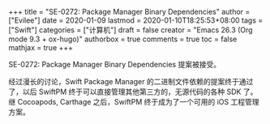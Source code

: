 +++
title = "SE-0272: Package Manager Binary Dependencies"
author = ["Evilee"]
date = 2020-01-09
lastmod = 2020-01-10T18:25:53+08:00
tags = ["Swift"]
categories = ["计算机"]
draft = false
creator = "Emacs 26.3 (Org mode 9.3 + ox-hugo)"
authorbox = true
comments = true
toc = false
mathjax = true
+++

SE-0272: Package Manager Binary Dependencies 提案被接受。
<!--more-->
经过漫长的讨论，Swift Package Manager 的二进制文件依赖的提案终于通过了，以后
SwiftPM 终于可以直接管理其他第三方的，无源代码的各种 SDK 了。 继 Cocoapods,
Carthage 之后，SwiftPM 终于成为了一个可用的 iOS 工程管理方案。
